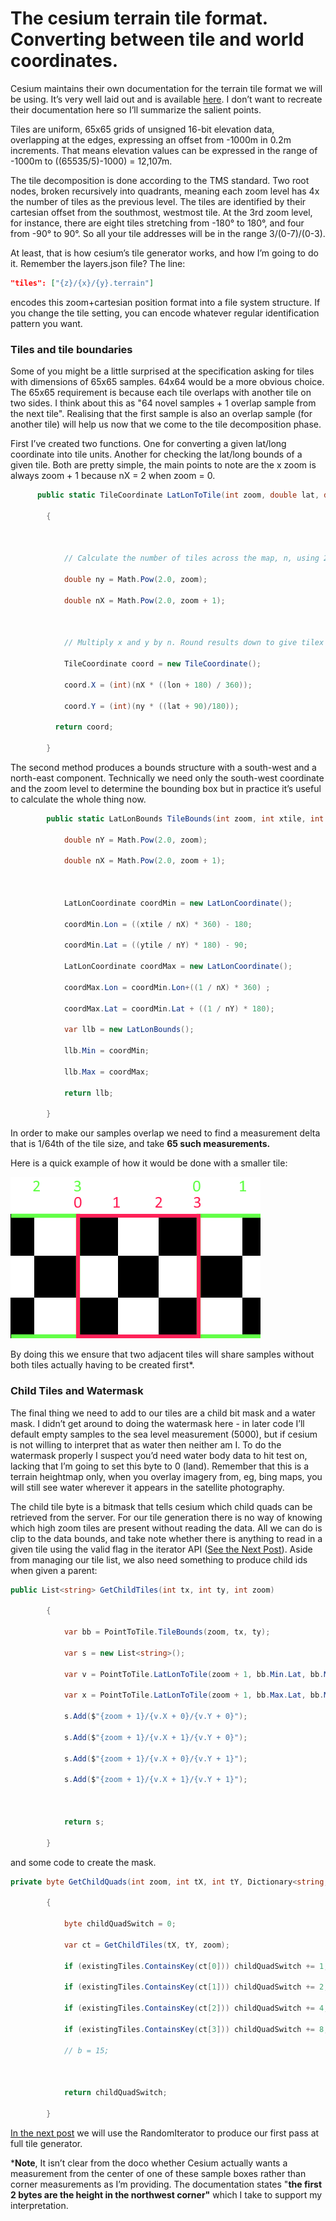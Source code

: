 # The cesium terrain tile format. Converting between tile and world coordinates.

Cesium maintains their own documentation for the terrain tile format we will be using.  It’s very well laid out and is available [here](https://cesiumjs.org/data-and-assets/terrain/formats/heightmap-1.0.html). I don’t want to recreate their documentation here so I’ll summarize the salient points.

Tiles are uniform, 65x65 grids of unsigned 16-bit elevation data, overlapping at the edges, expressing an offset from -1000m in 0.2m increments. That means elevation values can be expressed in the range of -1000m to ((65535/5)-1000) = 12,107m.

The tile decomposition is done according to the TMS standard. Two root nodes, broken recursively into quadrants, meaning each zoom level has 4x the number of tiles as the previous level. The tiles are identified by their cartesian offset from the southmost, westmost tile.  At the 3rd zoom level, for instance, there are eight tiles stretching from -180° to 180°, and four from -90° to 90°.  So all your tile addresses will be in the range 3/(0-7)/(0-3).

At least, that is how cesium’s tile generator works, and how I’m going to do it.  Remember the layers.json file?  The line:

```JSON
"tiles": ["{z}/{x}/{y}.terrain"]
```

encodes this zoom+cartesian position format into a file system structure. If you change the tile setting, you can encode whatever regular identification pattern you want.

### Tiles and tile boundaries

Some of you might be a little surprised at the specification asking for tiles with dimensions of 65x65 samples. 64x64 would be a more obvious choice.  The 65x65 requirement is because each tile overlaps with another tile on two sides. I think about this as "64 novel samples + 1 overlap sample from the next tile". Realising that the first sample is also an overlap sample (for another tile) will help us now that we come to the tile decomposition phase.

First I’ve created two functions.  One for converting a given lat/long coordinate into tile units.  Another for checking the lat/long bounds of a given tile.  Both are pretty simple, the main points to note are the x zoom is always zoom + 1 because nX = 2 when zoom = 0.
```c#
      public static TileCoordinate LatLonToTile(int zoom, double lat, double lon)

    	{

 

        	// Calculate the number of tiles across the map, n, using 2^zoom

        	double ny = Math.Pow(2.0, zoom);

        	double nX = Math.Pow(2.0, zoom + 1);

 

        	// Multiply x and y by n. Round results down to give tilex and tiley.

        	TileCoordinate coord = new TileCoordinate();

        	coord.X = (int)(nX * ((lon + 180) / 360));

        	coord.Y = (int)(ny * ((lat + 90)/180));

      	  return coord;

    	}

 ```

The second method produces a bounds structure with a south-west and a north-east component. Technically we need only the south-west coordinate and the zoom level to determine the bounding box but in practice it’s useful to calculate the whole thing now.

```c#
    	public static LatLonBounds TileBounds(int zoom, int xtile, int ytile) {

        	double nY = Math.Pow(2.0, zoom);

        	double nX = Math.Pow(2.0, zoom + 1);

 

        	LatLonCoordinate coordMin = new LatLonCoordinate();

        	coordMin.Lon = ((xtile / nX) * 360) - 180;

        	coordMin.Lat = ((ytile / nY) * 180) - 90;

        	LatLonCoordinate coordMax = new LatLonCoordinate();

        	coordMax.Lon = coordMin.Lon+((1 / nX) * 360) ;

        	coordMax.Lat = coordMin.Lat + ((1 / nY) * 180);

        	var llb = new LatLonBounds();

        	llb.Min = coordMin;

        	llb.Max = coordMax;

        	return llb;

    	}
```
In order to make our samples overlap we need to find a measurement delta that is 1/64th of the tile size, and take **65 such measurements.**

Here is a quick example of how it would be done with a smaller tile:

![Sample checkerboard](images\image_4.png)

By doing this we ensure that two adjacent tiles will share samples without both tiles actually having to be created first*.

### Child Tiles and Watermask

The final thing we need to add to our tiles are a child bit mask and a water mask.  I didn’t get around to doing the watermask here - in later code I’ll default empty samples to the sea level measurement (5000), but if cesium is not willing to interpret that as water then neither am I. To do the watermask properly I suspect you’d need water body data to hit test on, lacking that I’m going to set this byte to 0 (land). Remember that this is a terrain heightmap only, when you overlay imagery from, eg, bing maps, you will still see water wherever it appears in the satellite photography.

The child tile byte is a bitmask that tells cesium which child quads can be retrieved from the server. For our tile generation there is no way of knowing which high zoom tiles are present without reading the data.  All we can do is clip to the data bounds, and take note whether there is anything to read in a given tile using the valid flag in the iterator API ([See the Next Post](RandomIteratorCode.md)). Aside from managing our tile list, we also need something to produce child ids when given a parent:

```c#
public List<string> GetChildTiles(int tx, int ty, int zoom)

    	{

        	var bb = PointToTile.TileBounds(zoom, tx, ty);

        	var s = new List<string>();

        	var v = PointToTile.LatLonToTile(zoom + 1, bb.Min.Lat, bb.Min.Lon);

        	var x = PointToTile.LatLonToTile(zoom + 1, bb.Max.Lat, bb.Max.Lon);

        	s.Add($"{zoom + 1}/{v.X + 0}/{v.Y + 0}");

        	s.Add($"{zoom + 1}/{v.X + 1}/{v.Y + 0}");

        	s.Add($"{zoom + 1}/{v.X + 0}/{v.Y + 1}");

        	s.Add($"{zoom + 1}/{v.X + 1}/{v.Y + 1}");

 

        	return s;

    	}
```
 and some code to create the mask.

```c#
private byte GetChildQuads(int zoom, int tX, int tY, Dictionary<string, string> existingTiles)

    	{

        	byte childQuadSwitch = 0;

        	var ct = GetChildTiles(tX, tY, zoom);

        	if (existingTiles.ContainsKey(ct[0])) childQuadSwitch += 1;

        	if (existingTiles.ContainsKey(ct[1])) childQuadSwitch += 2;

        	if (existingTiles.ContainsKey(ct[2])) childQuadSwitch += 4;

        	if (existingTiles.ContainsKey(ct[3])) childQuadSwitch += 8;

        	// b = 15;

 

        	return childQuadSwitch;

    	}
```

[In the next post](RandomIteratorCode.md) we will use the RandomIterator to produce our first pass at full tile generator.

***Note**, It isn’t clear from the doco whether Cesium actually wants a measurement from the center of one of these sample boxes rather than corner measurements as I’m providing.  The documentation states "**the first 2 bytes are the height in the northwest corner"** which I take to support my interpretation.
